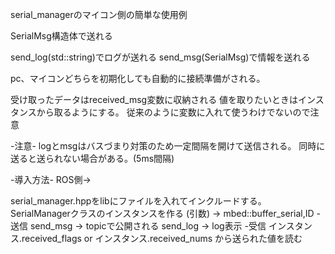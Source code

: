 serial_managerのマイコン側の簡単な使用例

SerialMsg構造体で送れる

send_log(std::string)でログが送れる
send_msg(SerialMsg)で情報を送れる

pc、マイコンどちらを初期化しても自動的に接続準備がされる。

受け取ったデータはreceived_msg変数に収納される
値を取りたいときはインスタンスから取るようにする。
従来のように変数に入れて使うわけでないので注意

-注意-
logとmsgはバスづまり対策のため一定間隔を開けて送信される。
同時に送ると送られない場合がある。(5ms間隔)

-導入方法-
ROS側->

serial_manager.hppをlibにファイルを入れてインクルードする。
SerialManagerクラスのインスタンスを作る (引数) -> mbed::buffer_serial,ID
-送信
send_msg -> topicで公開される
send_log -> log表示
-受信
インスタンス.received_flags or インスタンス.received_nums から送られた値を読む